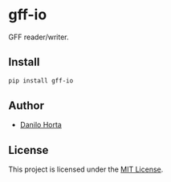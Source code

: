 # gff-io

GFF reader/writer.

## Install

```bash
pip install gff-io
```

## Author

* [Danilo Horta](https://github.com/horta)

## License

This project is licensed under the [MIT License](https://raw.githubusercontent.com/EBI-Metagenomics/gff-io/master/LICENSE.md).
